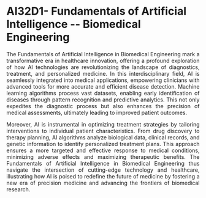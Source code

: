 # AI32D1- Fundamentals of Artificial Intelligence -- Biomedical Engineering

<p align = justify>The Fundamentals of Artificial Intelligence in Biomedical Engineering mark a transformative era in healthcare innovation, offering a profound exploration of how AI technologies are revolutionizing the landscape of diagnostics, treatment, and personalized medicine. In this interdisciplinary field, AI is seamlessly integrated into medical applications, empowering clinicians with advanced tools for more accurate and efficient disease detection. Machine learning algorithms process vast datasets, enabling early identification of diseases through pattern recognition and predictive analytics. This not only expedites the diagnostic process but also enhances the precision of medical assessments, ultimately leading to improved patient outcomes.</p>

<p align = justify>Moreover, AI is instrumental in optimizing treatment strategies by tailoring interventions to individual patient characteristics. From drug discovery to therapy planning, AI algorithms analyze biological data, clinical records, and genetic information to identify personalized treatment plans. This approach ensures a more targeted and effective response to medical conditions, minimizing adverse effects and maximizing therapeutic benefits. The Fundamentals of Artificial Intelligence in Biomedical Engineering thus navigate the intersection of cutting-edge technology and healthcare, illustrating how AI is poised to redefine the future of medicine by fostering a new era of precision medicine and advancing the frontiers of biomedical research.</p>





